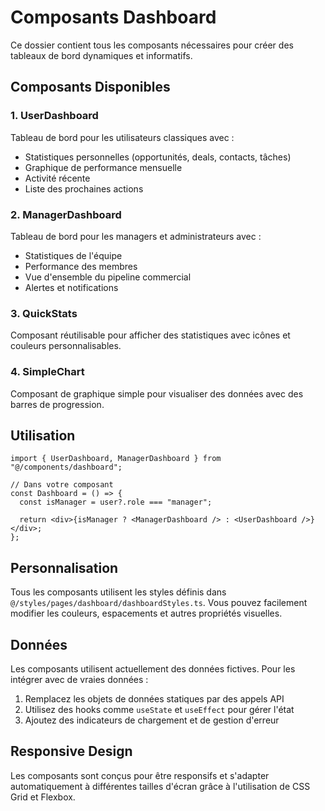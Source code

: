 # Composants Dashboard

Ce dossier contient tous les composants nécessaires pour créer des tableaux de bord dynamiques et informatifs.

## Composants Disponibles

### 1. UserDashboard

Tableau de bord pour les utilisateurs classiques avec :

- Statistiques personnelles (opportunités, deals, contacts, tâches)
- Graphique de performance mensuelle
- Activité récente
- Liste des prochaines actions

### 2. ManagerDashboard

Tableau de bord pour les managers et administrateurs avec :

- Statistiques de l'équipe
- Performance des membres
- Vue d'ensemble du pipeline commercial
- Alertes et notifications

### 3. QuickStats

Composant réutilisable pour afficher des statistiques avec icônes et couleurs personnalisables.

### 4. SimpleChart

Composant de graphique simple pour visualiser des données avec des barres de progression.

## Utilisation

```tsx
import { UserDashboard, ManagerDashboard } from "@/components/dashboard";

// Dans votre composant
const Dashboard = () => {
  const isManager = user?.role === "manager";

  return <div>{isManager ? <ManagerDashboard /> : <UserDashboard />}</div>;
};
```

## Personnalisation

Tous les composants utilisent les styles définis dans `@/styles/pages/dashboard/dashboardStyles.ts`. Vous pouvez facilement modifier les couleurs, espacements et autres propriétés visuelles.

## Données

Les composants utilisent actuellement des données fictives. Pour les intégrer avec de vraies données :

1. Remplacez les objets de données statiques par des appels API
2. Utilisez des hooks comme `useState` et `useEffect` pour gérer l'état
3. Ajoutez des indicateurs de chargement et de gestion d'erreur

## Responsive Design

Les composants sont conçus pour être responsifs et s'adapter automatiquement à différentes tailles d'écran grâce à l'utilisation de CSS Grid et Flexbox.
